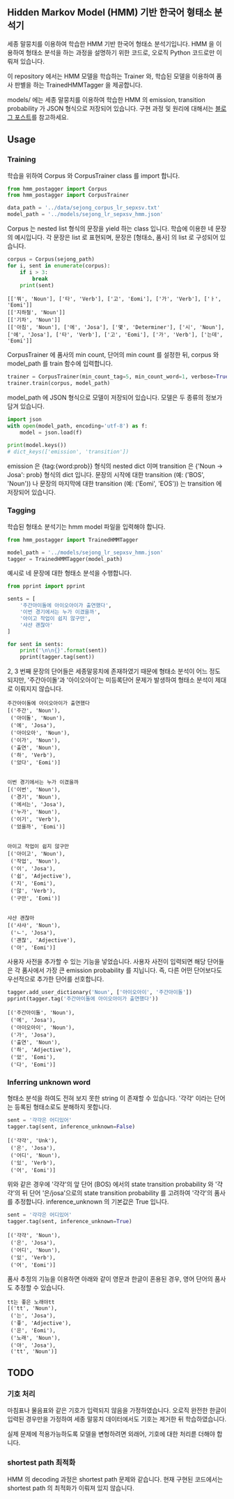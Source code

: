 ## Hidden Markov Model (HMM) 기반 한국어 형태소 분석기

세종 말뭉치를 이용하여 학습한 HMM 기반 한국어 형태소 분석기입니다. HMM 을 이용하여 형태소 분석을 하는 과정을 설명하기 위한 코드로, 오로직 Python 코드로만 이뤄져 있습니다.

이 repository 에서는 HMM 모델을 학습하는 Trainer 와, 학습된 모델을 이용하여 품사 판별을 하는 TrainedHMMTagger 을 제공합니다.

models/ 에는 세종 말뭉치를 이용하여 학습한 HMM 의 emission, transition probability 가 JSON 형식으로 저장되어 있습니다. 구현 과정 및 원리에 대해서는 [블로그 포스트][hmm_tagger_post]를 참고하세요.

## Usage

### Training

학습을 위하여 Corpus 와 CorpusTrainer class 를 import 합니다.

```python
from hmm_postagger import Corpus
from hmm_postagger import CorpusTrainer

data_path = '../data/sejong_corpus_lr_sepxsv.txt'
model_path = '../models/sejong_lr_sepxsv_hmm.json'
```

Corpus 는 nested list 형식의 문장을 yield 하는 class 입니다. 학습에 이용한 네 문장의 예시입니다. 각 문장은 list 로 표현되며, 문장은 [형태소, 품사] 의 list 로 구성되어 있습니다.

```python
corpus = Corpus(sejong_path)
for i, sent in enumerate(corpus):
    if i > 3:
        break
    print(sent)
```

    [['뭐', 'Noun'], ['타', 'Verb'], ['고', 'Eomi'], ['가', 'Verb'], ['ㅏ', 'Eomi']]
    [['지하철', 'Noun']]
    [['기차', 'Noun']]
    [['아침', 'Noun'], ['에', 'Josa'], ['몇', 'Determiner'], ['시', 'Noun'], ['에', 'Josa'], ['타', 'Verb'], ['고', 'Eomi'], ['가', 'Verb'], ['는데', 'Eomi']]

CorpusTrainer 에 품사의 min count, 단어의 min count 를 설정한 뒤, corpus 와 model_path 를 train 함수에 입력합니다.

```python
trainer = CorpusTrainer(min_count_tag=5, min_count_word=1, verbose=True)
trainer.train(corpus, model_path)
```

model_path 에 JSON 형식으로 모델이 저장되어 있습니다. 모델은 두 종류의 정보가 담겨 있습니다.

```python
import json
with open(model_path, encoding='utf-8') as f:
    model = json.load(f)

print(model.keys())
# dict_keys(['emission', 'transition'])
```

emission 은 {tag:{word:prob}} 형식의 nested dict 이며 transition 은 {'Noun -> Josa': prob} 형식의 dict 입니다. 문장의 시작에 대한 transition (예: ('BOS', 'Noun')) 나 문장의 마지막에 대한 transition (예: ('Eomi', 'EOS')) 는 transition 에 저장되어 있습니다.

### Tagging

학습된 형태소 분석기는 hmm model 파일을 입력해야 합니다.

```python
from hmm_postagger import TrainedHMMTagger

model_path = '../models/sejong_lr_sepxsv_hmm.json'
tagger = TrainedHMMTagger(model_path)
```

예시로 네 문장에 대한 형태소 분석을 수행합니다.

```python
from pprint import pprint

sents = [
    '주간아이돌에 아이오아이가 출연했다',
    '이번 경기에서는 누가 이겼을까',
    '아이고 작업이 쉽지 않구만',
    '샤샨 괜찮아'
]

for sent in sents:
    print('\n\n{}'.format(sent))
    pprint(tagger.tag(sent))
```

2, 3 번째 문장의 단어들은 세종말뭉치에 존재하였기 때문에 형태소 분석이 어느 정도 되지만, '주간아이돌'과 '아이오아이'는 미등록단어 문제가 발생하여 형태소 분석이 제대로 이뤄지지 않습니다.

    주간아이돌에 아이오아이가 출연했다
    [('주간', 'Noun'),
     ('아이돌', 'Noun'),
     ('에', 'Josa'),
     ('아이오아', 'Noun'),
     ('이가', 'Noun'),
     ('출연', 'Noun'),
     ('하', 'Verb'),
     ('았다', 'Eomi')]


    이번 경기에서는 누가 이겼을까
    [('이번', 'Noun'),
     ('경기', 'Noun'),
     ('에서는', 'Josa'),
     ('누가', 'Noun'),
     ('이기', 'Verb'),
     ('었을까', 'Eomi')]


    아이고 작업이 쉽지 않구만
    [('아이고', 'Noun'),
     ('작업', 'Noun'),
     ('이', 'Josa'),
     ('쉽', 'Adjective'),
     ('지', 'Eomi'),
     ('않', 'Verb'),
     ('구만', 'Eomi')]


    샤샨 괜찮아
    [('샤샤', 'Noun'),
     ('ㄴ', 'Josa'),
     ('괜찮', 'Adjective'),
     ('아', 'Eomi')]


사용자 사전을 추가할 수 있는 기능을 넣었습니다. 사용자 사전이 입력되면 해당 단어들은 각 품사에서 가장 큰 emission probability 를 지닙니다. 즉, 다른 어떤 단어보다도 우선적으로 추가한 단어를 선호합니다.

```python
tagger.add_user_dictionary('Noun', ['아이오아이', '주간아이돌'])
pprint(tagger.tag('주간아이돌에 아이오아이가 출연했다'))
```

    [('주간아이돌', 'Noun'),
     ('에', 'Josa'),
     ('아이오아이', 'Noun'),
     ('가', 'Josa'),
     ('출연', 'Noun'),
     ('하', 'Adjective'),
     ('았', 'Eomi'),
     ('다', 'Eomi')]


### Inferring unknown word

형태소 분석을 하여도 전혀 보지 못한 string 이 존재할 수 있습니다. '갹갹' 이라는 단어는 등록된 형태소로도 분해하지 못합니다.

```python
sent = '갹갹은 어디있어'
tagger.tag(sent, inference_unknown=False)
```

    [('갹갹', 'Unk'),
     ('은', 'Josa'),
     ('어디', 'Noun'),
     ('있', 'Verb'),
     ('어', 'Eomi')]

위와 같은 경우에 '갹갹'의 앞 단어 (BOS) 에서의 state transition probability 와 '갹갹'의 뒤 단어 '은/josa'으로의 state transition probability 를 고려하여 '갹갹'의 품사를 추정합니다. inference_unknown 의 기본값은 True 입니다.

```python
sent = '갹갹은 어디있어'
tagger.tag(sent, inference_unknown=True)
```

    [('갹갹', 'Noun'),
     ('은', 'Josa'),
     ('어디', 'Noun'),
     ('있', 'Verb'),
     ('어', 'Eomi')]

품사 추정의 기능을 이용하면 아래와 같이 영문과 한글이 혼용된 경우, 영어 단어의 품사도 추정할 수 있습니다.

    tt는 좋은 노래야tt
    [('tt', 'Noun'),
     ('는', 'Josa'),
     ('좋', 'Adjective'),
     ('은', 'Eomi'),
     ('노래', 'Noun'),
     ('야', 'Josa'),
     ('tt', 'Noun')]

## TODO

###  기호 처리

마침표나 물음표와 같은 기호가 입력되지 않음을 가정하였습니다. 오로직 완전한 한글이 입력된 경우만을 가정하여 세종 말뭉치 데이터에서도 기호는 제거한 뒤 학습하였습니다.

실제 문제에 적용가능하도록 모델을 변형하려면 외래어, 기호에 대한 처리륻 더해야 합니다.

### shortest path 최적화

HMM 의 decoding 과정은 shortest path 문제와 같습니다. 현재 구현된 코드에서는 shortest path 의 최적화가 이뤄져 있지 않습니다.


[hmm_tagger_post]:https://lovit.github.io/nlp/2018/09/11/hmm_based_tagger/
